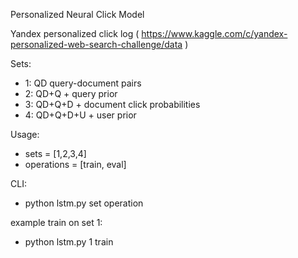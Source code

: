 Personalized Neural Click Model

Yandex personalized click log ( https://www.kaggle.com/c/yandex-personalized-web-search-challenge/data )

Sets:

- 1: QD 	  query-document pairs
- 2: QD+Q   	+ query prior
- 3: QD+Q+D 	+ document click probabilities
- 4: QD+Q+D+U + user prior
	
Usage:	
- sets = [1,2,3,4]
- operations = [train, eval]

CLI:
- python lstm.py set operation

example train on set 1:
- python lstm.py 1 train





	 
